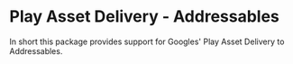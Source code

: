 # Play Asset Delivery - Addressables

In short this package provides support for Googles' Play Asset Delivery to Addressables.

